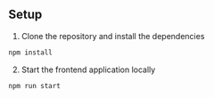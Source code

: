 ## Setup

1. Clone the repository and install the dependencies

```bash
npm install
```

2. Start the frontend application locally

```bash
npm run start
```
